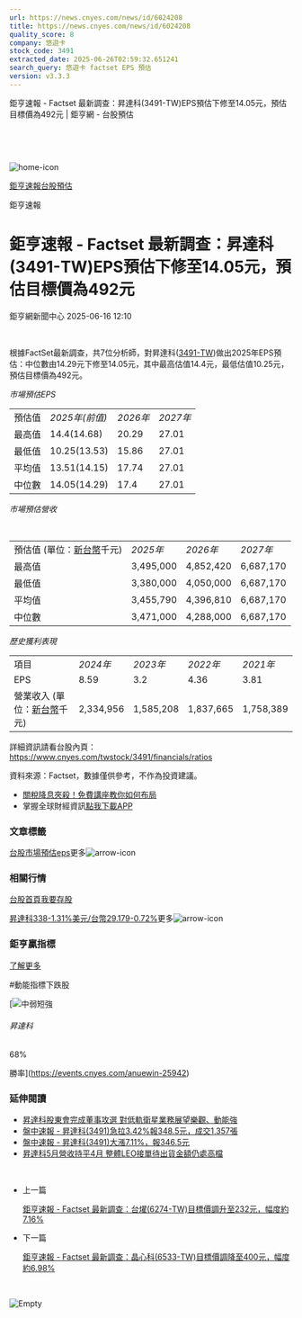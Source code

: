 ```yaml
---
url: https://news.cnyes.com/news/id/6024208
title: https://news.cnyes.com/news/id/6024208
quality_score: 8
company: 悠遊卡
stock_code: 3491
extracted_date: 2025-06-26T02:59:32.651241
search_query: 悠遊卡 factset EPS 預估
version: v3.3.3
---
```


鉅亨速報 - Factset 最新調查：昇達科(3491-TW)EPS預估下修至14.05元，預估目標價為492元 | 鉅亨網 - 台股預估

‌

‌

![home-icon](/assets/icons/breadCrumb/symbol-icon-home.svg)

[鉅亨速報](/news/cat/anue_live)[台股預估](/news/cat/tw_forecast)

鉅亨速報

# 鉅亨速報 - Factset 最新調查：昇達科(3491-TW)EPS預估下修至14.05元，預估目標價為492元

鉅亨網新聞中心 2025-06-16 12:10

‌

根據FactSet最新調查，共7位分析師，對昇達科([3491-TW](https://www.cnyes.com/twstock/3491))做出2025年EPS預估：中位數由14.29元下修至14.05元，其中最高估值14.4元，最低估值10.25元，預估目標價為492元。

*市場預估EPS*

|  |  |  |  |
| --- | --- | --- | --- |
| 預估值 | *2025年(前值)* | *2026年* | *2027年* |
| 最高值 | 14.4(14.68) | 20.29 | 27.01 |
| 最低值 | 10.25(13.53) | 15.86 | 27.01 |
| 平均值 | 13.51(14.15) | 17.74 | 27.01 |
| 中位數 | 14.05(14.29) | 17.4 | 27.01 |

*市場預估營收*

‌

|  |  |  |  |
| --- | --- | --- | --- |
| 預估值 (單位：[新台幣](https://invest.cnyes.com/forex/detail/usdtwd)千元) | *2025年* | *2026年* | *2027年* |
| 最高值 | 3,495,000 | 4,852,420 | 6,687,170 |
| 最低值 | 3,380,000 | 4,050,000 | 6,687,170 |
| 平均值 | 3,455,790 | 4,396,810 | 6,687,170 |
| 中位數 | 3,471,000 | 4,288,000 | 6,687,170 |

*歷史獲利表現*

|  |  |  |  |  |
| --- | --- | --- | --- | --- |
| 項目 | *2024年* | *2023年* | *2022年* | *2021年* |
| EPS | 8.59 | 3.2 | 4.36 | 3.81 |
| 營業收入 (單位：[新台幣](https://invest.cnyes.com/forex/detail/usdtwd)千元) | 2,334,956 | 1,585,208 | 1,837,665 | 1,758,389 |

詳細資訊請看台股內頁：  
<https://www.cnyes.com/twstock/3491/financials/ratios>

資料來源：Factset，數據僅供參考，不作為投資建議。

* [關稅降息夾殺！免費講座教你如何布局](https://www.rsc.com.tw/Cnyes_RSC/SeminarBooking2025InvestmentOutlook.aspx?utm_source=anue&utm_medium=usstocks_end)
* 掌握全球財經資訊[點我下載APP](http://www.cnyes.com/app/?utm_source=mweb&utm_medium=HamMenuBanner&utm_campaign=fixed&utm_content=entr)

### 文章標籤

[台股](https://news.cnyes.com/tag/台股 "台股")[市場預估](https://news.cnyes.com/tag/市場預估 "市場預估")[eps](https://news.cnyes.com/tag/eps "eps")更多![arrow-icon](/assets/icons/arrows/arrow-down.svg)

### 相關行情

[台股首頁](https://www.cnyes.com/twstock)[我要存股](https://supr.link/8OHaU)

[昇達科338-1.31%](https://www.cnyes.com/twstock/3491)[美元/台幣29.179-0.72%](https://invest.cnyes.com/forex/detail/USDTWD)更多![arrow-icon](/assets/icons/arrows/arrow-down.svg)

### 鉅亨贏指標

[了解更多](https://events.cnyes.com/anuewin-25942)

#動能指標下跌股

[![中弱短強](/assets/icons/win-indicator/short-to-long.svg)

###### 昇達科

68%

勝率](https://events.cnyes.com/anuewin-25942)

### 延伸閱讀

* [昇達科股東會完成董事攻選 對低軌衛星業務展望樂觀、動能強](/news/id/6016768)
* [盤中速報 - 昇達科(3491)急拉3.42%報348.5元，成交1,357張](/news/id/6014741)
* [盤中速報 - 昇達科(3491)大漲7.11%，報346.5元](/news/id/6014728)
* [昇達科5月營收持平4月 整體LEO接單待出貨金額仍處高檔](/news/id/6011024)

‌

* 上一篇

  [鉅亨速報 - Factset 最新調查：台燿(6274-TW)目標價調升至232元，幅度約7.16%](/news/id/6025365)
* 下一篇

  [鉅亨速報 - Factset 最新調查：晶心科(6533-TW)目標價調降至400元，幅度約6.98%](/news/id/6023977)

‌

![Empty](/assets/icons/skeleton/empty-image.svg)

‌